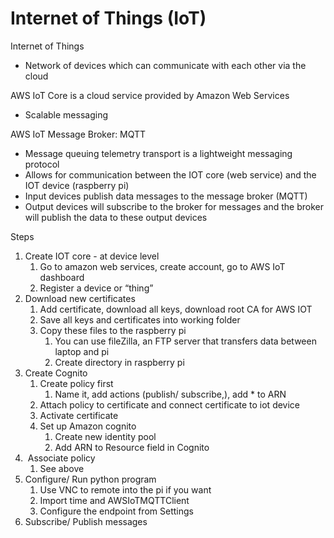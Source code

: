 # Internet of Things (IoT)

Internet of Things
- Network of devices which can communicate with each other via the cloud

AWS IoT Core is a cloud service provided by Amazon Web Services
- Scalable messaging

AWS IoT Message Broker: MQTT
- Message queuing telemetry transport is a lightweight messaging protocol
- Allows for communication between the IOT core (web service) and the IOT device (raspberry pi)
- Input devices publish data messages to the message broker (MQTT)
- Output devices will subscribe to the broker for messages and the broker will publish the data to these output devices

Steps
1. Create IOT core - at device level
	1. Go to amazon web services, create account, go to AWS IoT dashboard
	2. Register a device or “thing”
2. Download new certificates
	1. Add certificate, download all keys, download root CA for AWS IOT
	2. Save all keys and certificates into working folder
	3. Copy these files to the raspberry pi
		1. You can use fileZilla, an FTP server that transfers data between laptop and pi
		2. Create directory in raspberry pi 
3. Create Cognito
	1. Create policy first
		1. Name it, add actions (publish/ subscribe,), add * to ARN
	2. Attach policy to certificate and connect certificate to iot device
	3. Activate certificate
	4. Set up Amazon cognito
		1. Create new identity pool    
		2. Add ARN to Resource field in Cognito
4.  Associate policy
    1. See above
5. Configure/ Run python program
	1. Use VNC to remote into the pi if you want
	2. Import time and AWSIoTMQTTClient
	3. Configure the endpoint from Settings
6. Subscribe/ Publish messages
    